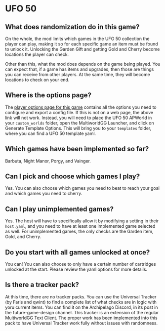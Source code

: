 # UFO 50

## What does randomization do in this game?
On the whole, the mod limits which games in the UFO 50 collection the player can play, making it so for each specific game an item must be found to unlock it.
Unlocking the Garden Gift and getting Gold and Cherry become locations the player can check.

Other than this, what the mod does depends on the game being played. You can expect that, if a game has items and upgrades, then those are things you can receive from other players. At the same time, they will become locations to check on your end.

## Where is the options page?

The [player options page for this game](../player-options) contains all the options you need to configure and export a config file.
If this is not on a web page, the above link will not work. Instead, you will need to place the UFO 50 APWorld in your `custom_worlds` folder, open the MultiworldGG Launcher, and click on Generate Template Options.
This will bring you to your `templates` folder, where you can find a UFO 50 template yaml.

## Which games have been implemented so far?
Barbuta, Night Manor, Porgy, and Vainger.

## Can I pick and choose which games I play?
Yes. You can also choose which games you need to beat to reach your goal and which games you need to cherry.

## Can I play unimplemented games?
Yes. The host will have to specifically allow it by modifying a setting in their `host.yaml`, and you need to have at least one implemented game selected as well.
For unimplemented games, the only checks are the Garden item, Gold, and Cherry.

## Do you start with all games unlocked at once?
You can! You can also choose to only have a certain number of cartridges unlocked at the start. Please review the yaml options for more details.

## Is there a tracker pack?
At this time, there are no tracker packs. You can use the Universal Tracker (by Faris and qwint) to find a complete list of what checks are in logic with yoru current items.
You can find it on the Archipelago Discord, in its post in the future-game-design channel. This tracker is an extension of the regular MultiworldGG Text Client.
The proper work has been implemented into this pack to have Universal Tracker work fully without issues with randomness.
